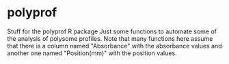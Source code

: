 # polyprof
Stuff for the polyprof R package
Just some functions to automate some of the analysis of polysome profiles.
Note that many functions here assume that there is a column named "Absorbance" with the absorbance values and another one named "Position(mm)" with the position values.

